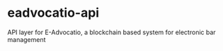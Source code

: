 # eadvocatio-api
API layer for E-Advocatio, a blockchain based system for electronic bar management 
